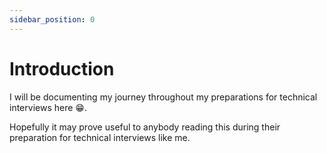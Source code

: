```yaml
---
sidebar_position: 0
---
```


# Introduction

I will be documenting my journey throughout my preparations for technical interviews here :grin:.

Hopefully it may prove useful to anybody reading this during their preparation for technical interviews like me.

